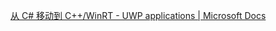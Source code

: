 [从 C# 移动到 C++/WinRT - UWP applications | Microsoft Docs](https://docs.microsoft.com/zh-cn/windows/uwp/cpp-and-winrt-apis/move-to-winrt-from-csharp)
